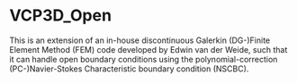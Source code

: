 # VCP3D_Open

This is an extension of an in-house discontinuous Galerkin (DG-)Finite Element Method (FEM) code developed by Edwin van der Weide, such that it can handle open boundary conditions using the polynomial-correction (PC-)Navier-Stokes Characteristic boundary condition (NSCBC).
